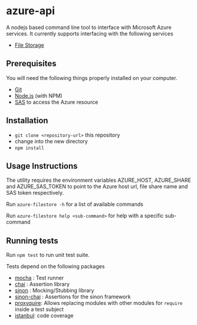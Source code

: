 # azure-api

A nodejs based command line tool to interface with Microsoft Azure services.
It currently supports interfacing with the following services
* [File Storage](https://azure.microsoft.com/en-us/documentation/articles/storage-dotnet-how-to-use-files/#what-is-azure-file-storage)

## Prerequisites

You will need the following things properly installed on your computer.

* [Git](http://git-scm.com/)
* [Node.js](http://nodejs.org/) (with NPM)
* [SAS](https://azure.microsoft.com/en-us/documentation/articles/storage-dotnet-shared-access-signature-part-1/#what-is-a-shared-access-signature) to access the Azure resource

## Installation

* `git clone <repository-url>` this repository
* change into the new directory
* `npm install`

## Usage Instructions

The utility requires the environment variables AZURE_HOST, AZURE_SHARE and AZURE_SAS_TOKEN to point to the Azure host url, file share name and SAS token respectively.

Run `azure-filestore -h` for a list of available commands

Run `azure-filestore help <sub-command>` for help with a specific sub-command

## Running tests

Run `npm test` to run unit test suite.

Tests depend on the following packages
* [mocha](https://www.npmjs.com/package/mocha) : Test runner
* [chai](https://www.npmjs.com/package/chai) : Assertion library
* [sinon](https://www.npmjs.com/package/sinon) : Mocking/Stubbing library
* [sinon-chai](https://www.npmjs.com/package/sinon-chai) : Assertions for the sinon framework
* [proxyquire](https://www.npmjs.com/package/proxyquire): Allows replacing modules with other modules for `require` inside a test subject
* [istanbul](https://github.com/gotwarlost/istanbul): code coverage
